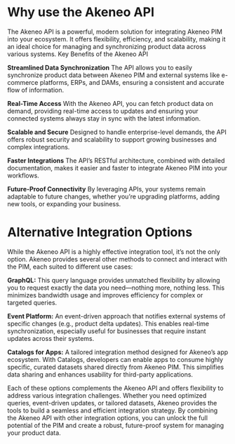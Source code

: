 # Why use the Akeneo API

The Akeneo API is a powerful, modern solution for integrating Akeneo PIM into your ecosystem. It offers flexibility, efficiency, and scalability, making it an ideal choice for managing and synchronizing product data across various systems.
Key Benefits of the Akeneo API

**Streamlined Data Synchronization**
The API allows you to easily synchronize product data between Akeneo PIM and external systems like e-commerce platforms, ERPs, and DAMs, ensuring a consistent and accurate flow of information.

**Real-Time Access**
With the Akeneo API, you can fetch product data on demand, providing real-time access to updates and ensuring your connected systems always stay in sync with the latest information.

**Scalable and Secure**
Designed to handle enterprise-level demands, the API offers robust security and scalability to support growing businesses and complex integrations.

**Faster Integrations**
The API’s RESTful architecture, combined with detailed documentation, makes it easier and faster to integrate Akeneo PIM into your workflows.

**Future-Proof Connectivity**
By leveraging APIs, your systems remain adaptable to future changes, whether you’re upgrading platforms, adding new tools, or expanding your business.


# Alternative Integration Options

While the Akeneo API is a highly effective integration tool, it’s not the only option. Akeneo provides several other methods to connect and interact with the PIM, each suited to different use cases:

**GraphQL:** This query language provides unmatched flexibility by allowing you to request exactly the data you need—nothing more, nothing less. This minimizes bandwidth usage and improves efficiency for complex or targeted queries.

**Event Platform:** An event-driven approach that notifies external systems of specific changes (e.g., product delta updates). This enables real-time synchronization, especially useful for businesses that require instant updates across their systems.

**Catalogs for Apps:** A tailored integration method designed for Akeneo’s app ecosystem. With Catalogs, developers can enable apps to consume highly specific, curated datasets shared directly from Akeneo PIM. This simplifies data sharing and enhances usability for third-party applications.

Each of these options complements the Akeneo API and offers flexibility to address various integration challenges. Whether you need optimized queries, event-driven updates, or tailored datasets, Akeneo provides the tools to build a seamless and efficient integration strategy.
By combining the Akeneo API with other integration options, you can unlock the full potential of the PIM and create a robust, future-proof system for managing your product data.
